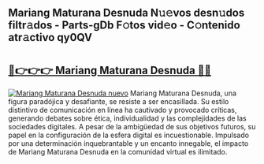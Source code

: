 ## Mariang Maturana Desnuda N𝚞𝚎vos desn𝚞dos filtr𝚊dos - Parts-gDb F𝚘tos vid𝚎o - C𝚘ntenido atr𝚊ctivo qy0QV

# <h2><a href="http://mb9gioc.tromn.icu/?c=Mariang+Maturana+Desnuda">🔗👉👉👉 Mariang Maturana Desnuda 🔗🔗</a></h2>

[![Mariang Maturana Desnuda nuevo](https://i.imgur.com/pEAQMta.gif)](http://mb9gioc.tromn.icu/?c=Mariang+Maturana+Desnuda)
Mariang Maturana Desnuda, una figura paradójica y desafiante, se resiste a ser encasillada. Su estilo distintivo de comunicación en línea ha cautivado y provocado críticas, generando debates sobre ética, individualidad y las complejidades de las sociedades digitales. A pesar de la ambigüedad de sus objetivos futuros, su papel en la configuración de la esfera digital es incuestionable. Impulsado por una determinación inquebrantable y un encanto innegable, el impacto de Mariang Maturana Desnuda en la comunidad virtual es ilimitado.
